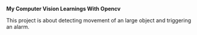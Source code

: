 **My Computer Vision Learnings With Opencv**

This project is about detecting movement of an large object and triggering an alarm.
